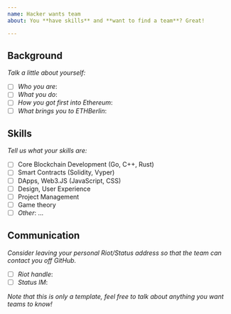 ```yaml
---
name: Hacker wants team
about: You **have skills** and **want to find a team**? Great!

---
```


## Background

_Talk a little about yourself:_

- [ ] _Who you are_: 
- [ ] _What you do_: 
- [ ] _How you got first into Ethereum_: 
- [ ] _What brings you to ETHBerlin_: 

## Skills

_Tell us what your skills are:_

- [ ] Core Blockchain Development (Go, C++, Rust)
- [ ] Smart Contracts (Solidity, Vyper)
- [ ] DApps, Web3.JS (JavaScript, CSS)
- [ ] Design, User Experience
- [ ] Project Management
- [ ] Game theory
- [ ] _Other_: ...

## Communication

_Consider leaving your personal Riot/Status address so that the team can contact you off GitHub._

- [ ] _Riot handle_:
- [ ] _Status IM_:

_Note that this is only a template, feel free to talk about anything you want teams to know!_
